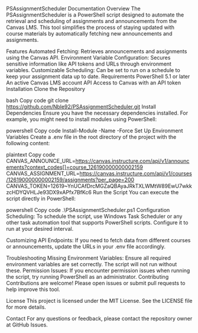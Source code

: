 PSAssignmentScheduler Documentation
Overview
The PSAssignmentScheduler is a PowerShell script designed to automate the retrieval and scheduling of assignments and announcements from the Canvas LMS. This tool simplifies the process of staying updated with course materials by automatically fetching new announcements and assignments.

Features
Automated Fetching: Retrieves announcements and assignments using the Canvas API.
Environment Variable Configuration: Secures sensitive information like API tokens and URLs through environment variables.
Customizable Scheduling: Can be set to run on a schedule to keep your assignment data up to date.
Requirements
PowerShell 5.1 or later
An active Canvas LMS account
API Access to Canvas with an API token
Installation
Clone the Repository

bash
Copy code
git clone https://github.com/Nble92/PSAssignmentScheduler.git
Install Dependencies
Ensure you have the necessary dependencies installed. For example, you might need to install modules using PowerShell:

powershell
Copy code
Install-Module -Name <ModuleName> -Force
Set Up Environment Variables
Create a .env file in the root directory of the project with the following content:

plaintext
Copy code
CANVAS_ANNOUNCE_URL=https://canvas.instructure.com/api/v1/announcements?context_codes[]=course_126190000000002159
CANVAS_ASSIGNMENT_URL=https://canvas.instructure.com/api/v1/courses/126190000000002159/assignments?per_page=200
CANVAS_TOKEN=12619~YnUCAfDrcMGZaQBAyaJRkTXLWMtW89EwU7wkkzcHDYQVHLJe93DX9xAPfx7BfKc6
Run the Script
You can execute the script directly in PowerShell:

powershell
Copy code
.\PSAssignmentScheduler.ps1
Configuration
Scheduling: To schedule the script, use Windows Task Scheduler or any other task automation tool that supports PowerShell scripts. Configure it to run at your desired interval.

Customizing API Endpoints: If you need to fetch data from different courses or announcements, update the URLs in your .env file accordingly.

Troubleshooting
Missing Environment Variables: Ensure all required environment variables are set correctly. The script will not run without these.
Permission Issues: If you encounter permission issues when running the script, try running PowerShell as an administrator.
Contributing
Contributions are welcome! Please open issues or submit pull requests to help improve this tool.

License
This project is licensed under the MIT License. See the LICENSE file for more details.

Contact
For any questions or feedback, please contact the repository owner at GitHub Issues.
